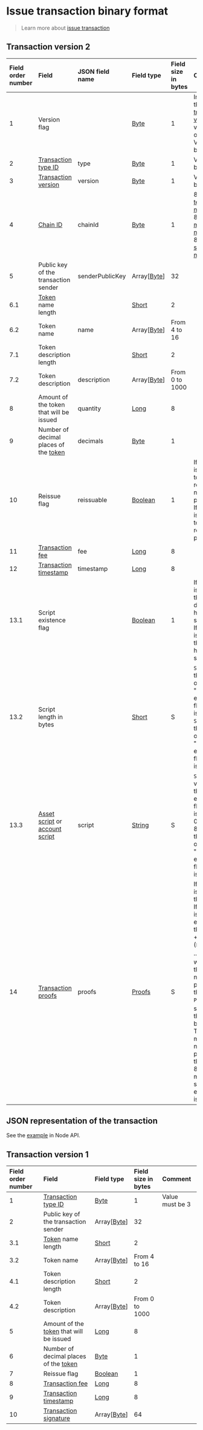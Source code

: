 # Issue transaction binary format

> Learn more about [issue transaction](/en/blockchain/transaction-type/issue-transaction)

## Transaction version 2

| Field order number | Field | JSON field name | Field type | Field size in bytes | Comment |
| :--- | :--- | :--- | :--- | :--- | :--- |
| 1 | Version flag | | [Byte](/en/blockchain/blockchain/blockchain-data-types) | 1 | Indicates the [transaction version](/en/blockchain/transaction/transaction-version) is version 2 or higher.<br>Value must be 0 |
| 2 | [Transaction type ID](/en/blockchain/transaction-type) | type | [Byte](/en/blockchain/blockchain/blockchain-data-types) | 1 | Value must be 3 |
| 3 | [Transaction version](/en/blockchain/transaction/transaction-version) | version | [Byte](/en/blockchain/blockchain/blockchain-data-types) | 1 | Value must be 2 |
| 4 | [Chain ID](/en/blockchain/blockchain-network/chain-id) | chainId | [Byte](/en/blockchain/blockchain/blockchain-data-types) | 1 | 84 — for [test network](/en/blockchain/blockchain-network/test-network)<br>87 — for [main network](/en/blockchain/blockchain-network/main-network)<br>83 — for [stage network](/en/blockchain/blockchain-network/stage-network) |
| 5 | Public key of the transaction sender  | senderPublicKey | Array[[Byte](/en/blockchain/blockchain/blockchain-data-types)] | 32 | |
| 6.1 | [Token](/en/blockchain/token) name length | | [Short](/en/blockchain/blockchain/blockchain-data-types) | 2 | |
| 6.2 | Token name | name | Array[[Byte](/en/blockchain/blockchain/blockchain-data-types)] | From 4 to 16 | |
| 7.1 | Token description length | | [Short](/en/blockchain/blockchain/blockchain-data-types) | 2 | |
| 7.2 | Token description | description | Array[[Byte](/en/blockchain/blockchain/blockchain-data-types)] | From 0 to 1000 | |
| 8 | Amount of the token that will be issued | quantity | [Long](/en/blockchain/blockchain/blockchain-data-types) | 8 | |
| 9 | Number of decimal places of the [token](/en/blockchain/token) | decimals | [Byte](/en/blockchain/blockchain/blockchain-data-types) | 1 | |
| 10 | Reissue flag | reissuable | [Boolean](/en/blockchain/blockchain/blockchain-data-types) | 1 | If the value is 0, then token reissue is not possible.<br>If the value is 1, then token reissue is possible |
| 11 | [Transaction fee](/en/blockchain/transaction/transaction-fee) | fee | [Long](/en/blockchain/blockchain/blockchain-data-types) | 8 | |
| 12 | [Transaction timestamp](/en/blockchain/transaction/transaction-timestamp) | timestamp | [Long](/en/blockchain/blockchain/blockchain-data-types) | 8 | |
| 13.1 | Script existence flag | | [Boolean](/en/blockchain/blockchain/blockchain-data-types) | 1 | If the value is 0, then the token does not have a script.<br>If the value is 1, then the token has a script |
| 13.2 | Script length in bytes | | [Short](/en/blockchain/blockchain/blockchain-data-types) | S | `S = 0 ` if the value of the "Script existence flag" field is 0.<br>`S = 2 `if the value of the "Script existence flag" field is 1 |
| 13.3 | [Asset script](/en/ride/script/script-types/asset-script) or [account script](/en/ride/script/script-types/account-script) | script | [String](/en/blockchain/blockchain/blockchain-data-types) | S | `S = 0` if the value of the "Script existence flag" field is 0.<br>0 &lt; `S` ≤ 8192, if the value of the "Script existence flag" field is 1 |
| 14 | [Transaction proofs](/en/blockchain/transaction/transaction-proof) | proofs | [Proofs](/en/blockchain/transaction/transaction-proof) | S | If the array is empty, then `S`= 3. <br>If the array is not empty, then `S` = 3 + 2 × `N` + (`P`<sub>1</sub> + `P`<sub>2</sub> + ... + `P`<sub>n</sub>), where `N` is the number of proofs in the array, `P`<sub>n</sub> is the size on `N`-th proof in bytes. <br>The maximum number of proofs in the array is 8. The maximum size of each proof is 64 bytes |

## JSON representation of the transaction

See the [example](https://nodes.wavesplatform.com/transactions/info/FTQvw9zdYirRksUFCKDvor3hiu2NiUjXEPTDEcircqti) in Node API.

## Transaction version 1

| Field order number | Field | Field type | Field size in bytes | Comment |
| :--- | :--- | :--- | :--- | :--- |
| 1 | [Transaction type ID](/en/blockchain/transaction-type) | [Byte](/en/blockchain/blockchain/blockchain-data-types) | 1 | Value must be 3 |
| 2 | Public key of the transaction sender  | Array[[Byte](/en/blockchain/blockchain/blockchain-data-types)] | 32 | |
| 3.1 | [Token](/en/blockchain/token) name length | [Short](/en/blockchain/blockchain/blockchain-data-types) | 2 | |
| 3.2 | Token name | Array[[Byte](/en/blockchain/blockchain/blockchain-data-types)] | From 4 to 16 | |
| 4.1 | Token description length | [Short](/en/blockchain/blockchain/blockchain-data-types) | 2 | |
| 4.2 | Token description | Array[[Byte](/en/blockchain/blockchain/blockchain-data-types)] | From 0 to 1000 | |
| 5 | Amount of the [token](/en/blockchain/token) that will be issued | [Long](/en/blockchain/blockchain/blockchain-data-types) | 8 | |
| 6 | Number of decimal places of the [token](/en/blockchain/token) | [Byte](/en/blockchain/blockchain/blockchain-data-types) | 1 | |
| 7 | Reissue flag | [Boolean](/en/blockchain/blockchain/blockchain-data-types) | 1 | |
| 8 | [Transaction fee](/en/blockchain/transaction/transaction-fee) | [Long](/en/blockchain/blockchain/blockchain-data-types) | 8 | |
| 9 | [Transaction timestamp](/en/blockchain/transaction/transaction-timestamp) | [Long](/en/blockchain/blockchain/blockchain-data-types) | 8 | |
| 10 | [Transaction signature](/en/blockchain/transaction/transaction-signature) | Array[[Byte](/en/blockchain/blockchain/blockchain-data-types)] | 64 | | |
